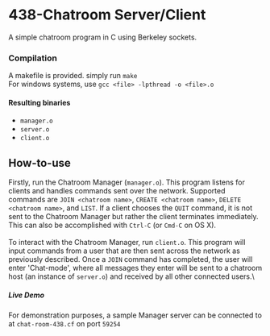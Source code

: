 438-Chatroom Server/Client
======
A simple chatroom program in C using Berkeley sockets.

### Compilation
A makefile is provided. simply run `make`\
For windows systems, use `gcc <file> -lpthread -o <file>.o`
#### Resulting binaries
* `manager.o`
* `server.o`
* `client.o`

## How-to-use
Firstly, run the Chatroom Manager (`manager.o`). This program listens for clients and handles commands sent over the network. Supported commands are `JOIN <chatroom name>`, `CREATE <chatroom name>`, `DELETE <chatroom name>`, and `LIST`.  If a client chooses the `QUIT` command, it is not sent to the Chatroom Manager but rather the client terminates immediately.  This can also be accomplished with `Ctrl-C` (or `Cmd-C` on OS X).\
\
To interact with the Chatroom Manager, run `client.o`.  This program will input commands from a user that are then sent across the network as previously described.  Once a `JOIN` command has completed, the user will enter 'Chat-mode', where all messages they enter will be sent to a chatroom host (an instance of `server.o`) and received by all other connected users.\

##### Live Demo
For demonstration purposes, a sample Manager server can be connected to at `chat-room-438.cf` on port `59254`
